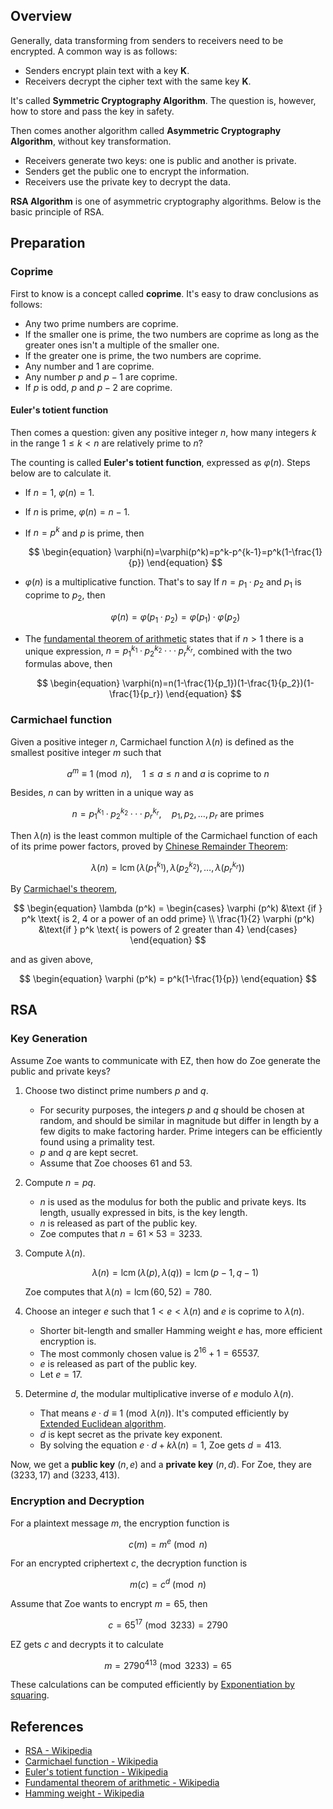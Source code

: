 ## Overview

Generally, data transforming from senders to receivers need to be encrypted. A common way is as follows:

-   Senders encrypt plain text with a key **K**.
-   Receivers decrypt the cipher text with the same key **K**.

It's called **Symmetric Cryptography Algorithm**. The question is, however, how to store and pass the key in safety.

Then comes another algorithm called **Asymmetric Cryptography Algorithm**, without key transformation.

-   Receivers generate two keys: one is public and another is private.
-   Senders get the public one to encrypt the information.
-   Receivers use the private key to decrypt the data.

**RSA Algorithm** is one of asymmetric cryptography algorithms. Below is the basic principle of RSA.

## Preparation

### Coprime

First to know is a concept called **coprime**. It's easy to draw conclusions as follows:

-   Any two prime numbers are coprime.
-   If the smaller one is prime, the two numbers are coprime as long as the greater ones isn't a multiple of the smaller one.
-   If the greater one is prime, the two numbers are coprime.
-   Any number and 1 are coprime.
-   Any number $p$ and $p-1$ are coprime.
-   If $p$ is odd, $p$ and $p-2$ are coprime.

#### Euler's totient function

Then comes a question: given any positive integer $n$, how many integers $k$ in the range $1\le{k}\lt{n}$ are relatively prime to $n$?

The counting is called **Euler's totient function**, expressed as $\varphi(n)$. Steps below are to calculate it.

-   If $n=1$, $\varphi(n)=1$.
-   If $n$ is prime, $\varphi(n)=n-1$.
-   If $n=p^k$ and $p$ is prime, then

    $$
    \begin{equation}
        \varphi(n)=\varphi(p^k)=p^k-p^{k-1}=p^k(1-\frac{1}{p})
    \end{equation}
    $$

-   $\varphi(n)$ is a multiplicative function. That's to say If $n=p_1·p_2$ and $p_1$ is coprime to $p_2$, then

    $$
    \begin{equation}
        \varphi(n)=\varphi(p_1·p_2)=\varphi(p_1)·\varphi(p_2)
    \end{equation}
    $$

-   The [fundamental theorem of arithmetic](https://en.wikipedia.org/wiki/Fundamental_theorem_of_arithmetic) states that if $n>1$ there is a unique expression, $n=p_1^{k_1}·p_2^{k_2}···p_r^{k_r}$, combined with the two formulas above, then

    $$
    \begin{equation}
        \varphi(n)=n(1-\frac{1}{p_1})(1-\frac{1}{p_2})(1-\frac{1}{p_r})
    \end{equation}
    $$

### Carmichael function

Given a positive integer $n$, Carmichael function $\lambda(n)$ is defined as the smallest positive integer $m$ such that

$$
\begin{equation}
    a^m\equiv1\pmod{n}, \quad1\le{a}\le{n}\text{ and }a\text{ is coprime to }n
\end{equation}
$$

Besides, $n$ can by written in a unique way as

$$
\begin{equation}
    n=p_1^{k_1}·p_2^{k_2}···p_r^{k_r},\quad p_1, p_2, \ldots, p_r\text{ are primes}
\end{equation}
$$

Then $\lambda (n)$ is the least common multiple of the Carmichael function of each of its prime power factors, proved by [Chinese Remainder Theorem](https://en.wikipedia.org/wiki/Chinese_remainder_theorem):

$$
\begin{equation}
    \lambda (n)=\operatorname {lcm} (\lambda (p_1^{k_1}), \lambda (p_2^{k_2}), \ldots, \lambda (p_r^{k_r}))
\end{equation}
$$

By [Carmichael's theorem](https://en.wikipedia.org/wiki/Carmichael%27s_theorem),

$$
\begin{equation}
    \lambda (p^k) =
        \begin{cases}
            \varphi (p^k) &\text {if } p^k \text{ is 2, 4 or a power of an odd prime} \\
            \frac{1}{2} \varphi (p^k) &\text{if } p^k \text{ is powers of 2 greater than 4}
        \end{cases}
\end{equation}
$$

and as given above,

$$
\begin{equation}
    \varphi (p^k) = p^k(1-\frac{1}{p})
\end{equation}
$$

## RSA

### Key Generation

Assume Zoe wants to communicate with EZ, then how do Zoe generate the public and private keys?

1. Choose two distinct prime numbers $p$ and $q$.

    - For security purposes, the integers $p$ and $q$ should be chosen at random, and should be similar in magnitude but differ in length by a few digits to make factoring harder. Prime integers can be efficiently found using a primality test.
    - $p$ and $q$ are kept secret.
    - Assume that Zoe chooses 61 and 53.

2. Compute $n = pq$.

    - $n$ is used as the modulus for both the public and private keys. Its length, usually expressed in bits, is the key length.
    - $n$ is released as part of the public key.
    - Zoe computes that $n=61 \times 53=3233$.

3. Compute $\lambda(n)$.

    $$
    \begin{equation}
        \lambda (n) = \operatorname {lcm} (\lambda (p), \lambda (q)) = \operatorname {lcm} (p-1, q-1)
    \end{equation}
    $$

    Zoe computes that $\lambda (n)=\operatorname{lcm}(60, 52)=780$.

4. Choose an integer $e$ such that $1<e<\lambda (n)$ and $e$ is coprime to $\lambda (n)$.

    - Shorter bit-length and smaller Hamming weight $e$ has, more efficient encryption is.
    - The most commonly chosen value is $2^{16}+1=65537$.
    - $e$ is released as part of the public key.
    - Let $e = 17$.

5. Determine $d$, the modular multiplicative inverse of $e$ modulo $\lambda (n)$.

    - That means $e·d \equiv1\pmod{\lambda (n)}$. It's computed efficiently by [Extended Euclidean algorithm](https://en.wikipedia.org/wiki/Extended_Euclidean_algorithm).
    - $d$ is kept secret as the private key exponent.
    - By solving the equation $e·d+k\lambda(n)=1$, Zoe gets $d=413$.

Now, we get a **public key** $(n, e)$ and a **private key** $(n, d)$. For Zoe, they are $(3233, 17)$ and $(3233, 413)$.

### Encryption and Decryption

For a plaintext message $m$, the encryption function is

$$
\begin{equation}
    c(m) = m^e \pmod{n}
\end{equation}
$$

For an encrypted criphertext $c$, the decryption function is

$$
\begin{equation}
    m(c) = c^d \pmod{n}
\end{equation}
$$

Assume that Zoe wants to encrypt $m = 65$, then

$$
\begin{equation}
    c=65^{17}\pmod{3233}=2790
\end{equation}
$$

EZ gets _c_ and decrypts it to calculate

$$
\begin{equation}
    m=2790^{413}\pmod{3233}=65
\end{equation}
$$

These calculations can be computed efficiently by [Exponentiation by squaring](https://en.wikipedia.org/wiki/Exponentiation_by_squaring).

## References

-   [RSA - Wikipedia](https://en.wikipedia.org/wiki/RSA)
-   [Carmichael function - Wikipedia](https://en.wikipedia.org/wiki/Carmichael_function)
-   [Euler's totient function - Wikipedia](https://en.wikipedia.org/wiki/Euler%27s_totient_function)
-   [Fundamental theorem of arithmetic - Wikipedia](https://en.wikipedia.org/wiki/Fundamental_theorem_of_arithmetic)
-   [Hamming weight - Wikipedia](https://en.wikipedia.org/wiki/Hamming_weight)
